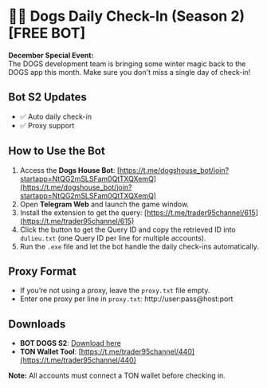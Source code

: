 # 🚩🐶 Dogs Daily Check-In (Season 2) [FREE BOT]

**December Special Event:**  
The DOGS development team is bringing some winter magic back to the DOGS app this month. Make sure you don't miss a single day of check-in!

## Bot S2 Updates
- ✅ Auto daily check-in
- ✅ Proxy support

## How to Use the Bot
1. Access the **Dogs House Bot**: [https://t.me/dogshouse_bot/join?startapp=NtQG2mSLSFam0QtTXQXemQ](https://t.me/dogshouse_bot/join?startapp=NtQG2mSLSFam0QtTXQXemQ)
2. Open **Telegram Web** and launch the game window.
3. Install the extension to get the query: [https://t.me/trader95channel/615](https://t.me/trader95channel/615)
4. Click the button to get the Query ID and copy the retrieved ID into `dulieu.txt` (one Query ID per line for multiple accounts).
5. Run the `.exe` file and let the bot handle the daily check-ins automatically.

## Proxy Format
- If you’re not using a proxy, leave the `proxy.txt` file empty.
- Enter one proxy per line in `proxy.txt`: http://user:pass@host:port

## Downloads
- **BOT DOGS S2**: [Download here](https://drive.google.com/file/d/1Bvyqd6YPHDaBry_wnKHdd7dhpqoUemhz/view?usp=sharing)
- **TON Wallet Tool**: [https://t.me/trader95channel/440](https://t.me/trader95channel/440)

**Note:** All accounts must connect a TON wallet before checking in.
